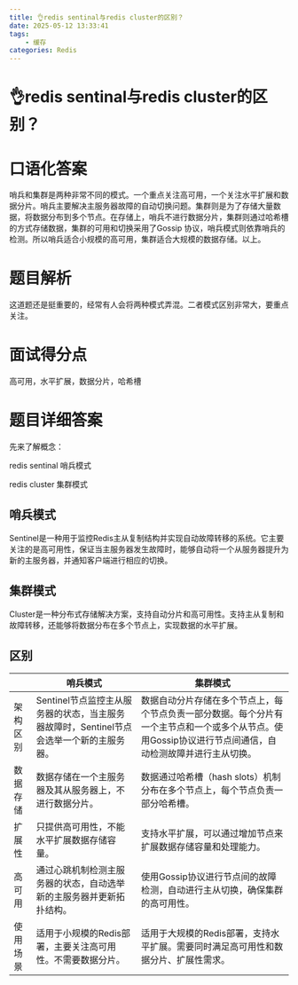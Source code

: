 ```yaml
---
title: 👌redis sentinal与redis cluster的区别？
date: 2025-05-12 13:33:41
tags:
	- 缓存
categories: Redis
---
```



# 👌redis sentinal与redis cluster的区别？

# 口语化答案
哨兵和集群是两种非常不同的模式。一个重点关注高可用，一个关注水平扩展和数据分片。哨兵主要解决主服务器故障的自动切换问题。集群则是为了存储大量数据，将数据分布到多个节点。在存储上，哨兵不进行数据分片，集群则通过哈希槽的方式存储数据，集群的可用和切换采用了Gossip 协议，哨兵模式则依靠哨兵的检测。所以哨兵适合小规模的高可用，集群适合大规模的数据存储。以上。

# 题目解析
这道题还是挺重要的，经常有人会将两种模式弄混。二者模式区别非常大，要重点关注。

# 面试得分点
高可用，水平扩展，数据分片，哈希槽

# 题目详细答案
先来了解概念：

redis sentinal 哨兵模式

redis cluster 集群模式

## 哨兵模式
Sentinel是一种用于监控Redis主从复制结构并实现自动故障转移的系统。它主要关注的是高可用性，保证当主服务器发生故障时，能够自动将一个从服务器提升为新的主服务器，并通知客户端进行相应的切换。

## 集群模式
Cluster是一种分布式存储解决方案，支持自动分片和高可用性。支持主从复制和故障转移，还能够将数据分布在多个节点上，实现数据的水平扩展。

## 区别
| | 哨兵模式 | 集群模式 |
| --- | --- | --- |
| 架构区别 | Sentinel节点监控主从服务器的状态，当主服务器故障时，Sentinel节点会选举一个新的主服务器。 | 数据自动分片存储在多个节点上，每个节点负责一部分数据。每个分片有一个主节点和一个或多个从节点。使用Gossip协议进行节点间通信，自动检测故障并进行主从切换。 |
| 数据存储 | 数据存储在一个主服务器及其从服务器上，不进行数据分片。 | 数据通过哈希槽（hash slots）机制分布在多个节点上，每个节点负责一部分哈希槽。 |
| 扩展性 | 只提供高可用性，不能水平扩展数据存储容量。 | 支持水平扩展，可以通过增加节点来扩展数据存储容量和处理能力。 |
| 高可用 | 通过心跳机制检测主服务器的状态，自动选举新的主服务器并更新拓扑结构。 | 使用Gossip协议进行节点间的故障检测，自动进行主从切换，确保集群的高可用性。 |
| 使用场景 | 适用于小规模的Redis部署，主要关注高可用性。不需要数据分片。 | 适用于大规模的Redis部署，支持水平扩展。需要同时满足高可用性和数据分片、扩展性需求。 |

